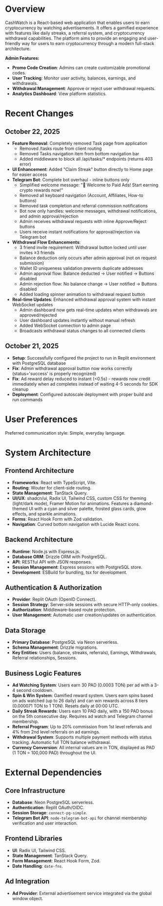 # Overview

CashWatch is a React-based web application that enables users to earn cryptocurrency by watching advertisements. It offers a gamified experience with features like daily streaks, a referral system, and cryptocurrency withdrawal capabilities. The platform aims to provide an engaging and user-friendly way for users to earn cryptocurrency through a modern full-stack architecture.

**Admin Features:**
*   **Promo Code Creation**: Admins can create customizable promotional codes.
*   **User Tracking**: Monitor user activity, balances, earnings, and withdrawals.
*   **Withdrawal Management**: Approve or reject user withdrawal requests.
*   **Analytics Dashboard**: View platform statistics.

# Recent Changes

## October 22, 2025
*   **Feature Removal**: Completely removed Task page from application
    *   Removed /tasks route from client routing
    *   Removed Tasks navigation item from bottom navigation bar
    *   Added middleware to block all /api/tasks/* endpoints (returns 403 error)
*   **UI Enhancement**: Added "Claim Streak" button directly to Home page for easier access
*   **Telegram Bot**: Complete bot overhaul - inline buttons only
    *   Simplified welcome message: "👋 Welcome to Paid Ads! Start earning crypto rewards now!"
    *   Removed all keyboard navigation (Account, Affiliates, How-to buttons)
    *   Removed task completion and referral commission notifications
    *   Bot now only handles: welcome messages, withdrawal notifications, and admin approval/rejection
    *   Admin receives withdrawal requests with inline Approve/Reject buttons
    *   Users receive instant notifications for approval/rejection via Telegram bot
*   **Withdrawal Flow Enhancements**:
    *   3 friend invite requirement: Withdrawal button locked until user invites ≥3 friends
    *   Balance deduction only occurs after admin approval (not on request submission)
    *   Wallet ID uniqueness validation prevents duplicate addresses
    *   Admin approval flow: Balance deducted → User notified → Buttons disabled
    *   Admin rejection flow: No balance change → User notified → Buttons disabled
    *   Added loading spinner animation to withdrawal request button
*   **Real-time Updates**: Enhanced withdrawal approval system with instant WebSocket updates
    *   Admin dashboard now gets real-time updates when withdrawals are approved/rejected
    *   User dashboard updates instantly without manual refresh
    *   Added WebSocket connection to admin page
    *   Broadcasts withdrawal status changes to all connected clients

## October 21, 2025
*   **Setup**: Successfully configured the project to run in Replit environment with PostgreSQL database
*   **Fix**: Admin withdrawal approval button now works correctly (status='success' is properly recognized)
*   **Fix**: Ad reward delay reduced to instant (<0.5s) - rewards now credit immediately when ad completes instead of waiting 4-5 seconds for SDK cleanup
*   **Deployment**: Configured autoscale deployment with proper build and run commands

# User Preferences

Preferred communication style: Simple, everyday language.

# System Architecture

## Frontend Architecture
*   **Frameworks**: React with TypeScript, Vite.
*   **Routing**: Wouter for client-side routing.
*   **State Management**: TanStack Query.
*   **UI/UX**: shadcn/ui, Radix UI, Tailwind CSS, custom CSS for theming (light/dark mode), Framer Motion for animations. Features a diamond-themed UI with a cyan and silver palette, frosted glass cards, glow effects, and sparkle animations.
*   **Forms**: React Hook Form with Zod validation.
*   **Navigation**: Curved bottom navigation with Lucide React icons.

## Backend Architecture
*   **Runtime**: Node.js with Express.js.
*   **Database ORM**: Drizzle ORM with PostgreSQL.
*   **API**: RESTful API with JSON responses.
*   **Session Management**: Express sessions with PostgreSQL store.
*   **Development**: ESBuild for bundling, tsx for development.

## Authentication & Authorization
*   **Provider**: Replit OAuth (OpenID Connect).
*   **Session Strategy**: Server-side sessions with secure HTTP-only cookies.
*   **Authorization**: Middleware-based route protection.
*   **User Management**: Automatic user creation/updates on authentication.

## Data Storage
*   **Primary Database**: PostgreSQL via Neon serverless.
*   **Schema Management**: Drizzle migrations.
*   **Key Entities**: Users (balance, streaks, referrals), Earnings, Withdrawals, Referral relationships, Sessions.

## Business Logic Features
*   **Ad Watching System**: Users earn 30 PAD (0.0003 TON) per ad with a 3-4 second cooldown.
*   **Spin & Win System**: Gamified reward system. Users earn spins based on ads watched (up to 26 daily) and can win rewards across 8 tiers (0.000071 TON to 1 TON). Resets daily at 00:00 UTC.
*   **Daily Streak Rewards**: Users earn 10 PAD daily, with a 150 PAD bonus on the 5th consecutive day. Requires ad watch and Telegram channel membership.
*   **Referral Program**: Up to 20% commission from 1st level referrals and 4% from 2nd level referrals on ad earnings.
*   **Withdrawal System**: Supports multiple payment methods with status tracking. Automatic full TON balance withdrawal.
*   **Currency Conversion**: All internal values are in TON, displayed as PAD (1 TON = 100,000 PAD) throughout the UI.

# External Dependencies

## Core Infrastructure
*   **Database**: Neon PostgreSQL serverless.
*   **Authentication**: Replit OAuth/OIDC.
*   **Session Storage**: `connect-pg-simple`.
*   **Telegram Bot API**: `node-telegram-bot-api` for channel membership verification and user interaction.

## Frontend Libraries
*   **UI**: Radix UI, Tailwind CSS.
*   **State Management**: TanStack Query.
*   **Form Management**: React Hook Form, Zod.
*   **Date Handling**: `date-fns`.

## Ad Integration
*   **Ad Provider**: External advertisement service integrated via the global window object.